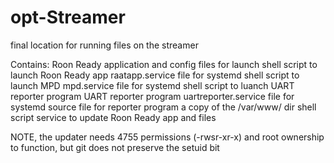 # opt-Streamer
final location for running files on the streamer

Contains:
  Roon Ready application and config files for launch
  shell script to launch Roon Ready app
  raatapp.service file for systemd
  shell script to launch MPD
  mpd.service file for systemd
  shell script to luanch UART reporter program
  UART reporter program
  uartreporter.service file for systemd
  source file for reporter program
  a copy of the /var/www/ dir
  shell script service to update Roon Ready app and files
  
NOTE, the updater needs 4755 permissions (-rwsr-xr-x) and root ownership to function, but git does not preserve the setuid bit
